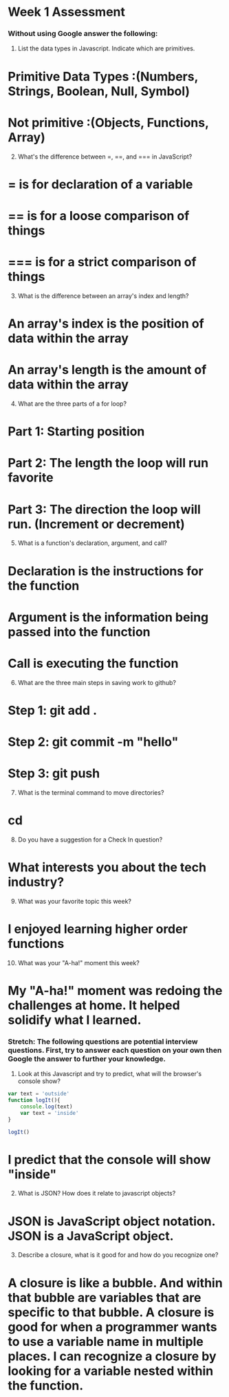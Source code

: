 # Week 1 Assessment

### Without using Google answer the following:

1. List the data types in Javascript. Indicate which are primitives.
# Primitive Data Types :(Numbers, Strings, Boolean, Null, Symbol)

# Not primitive :(Objects, Functions, Array)

2. What's the difference between =, ==, and === in JavaScript?
# = is for declaration of a variable
# == is for a loose comparison of things
# === is for a strict comparison of things

3. What is the difference between an array's index and length?
# An array's index is the position of data within the array
# An array's length is the amount of data within the array

4. What are the three parts of a for loop?
# Part 1: Starting position
# Part 2: The length the loop will run favorite
# Part 3: The direction the loop will run. (Increment or decrement)

5. What is a function's declaration, argument, and call?
# Declaration is the instructions for the function
# Argument is the information being passed into the function
# Call is executing the function

6. What are the three main steps in saving work to github?
# Step 1: git add .
# Step 2: git commit -m "hello"
# Step 3: git push

7. What is the terminal command to move directories?
# cd

8. Do you have a suggestion for a Check In question?
# What interests you about the tech industry?

9. What was your favorite topic this week?
# I enjoyed learning higher order functions

10. What was your "A-ha!" moment this week?
# My "A-ha!" moment was redoing the challenges at home. It helped solidify what I learned.

### Stretch: The following questions are potential interview questions. First, try to answer each question on your own then Google the answer to further your knowledge.

1. Look at this Javascript and try to predict, what will the browser's console show?

``` javascript
var text = 'outside'
function logIt(){
    console.log(text)
    var text = 'inside'
}

logIt()
```

# I predict that the console will show "inside"

2. What is JSON? How does it relate to javascript objects?
# JSON is JavaScript object notation. JSON is a JavaScript object.

3. Describe a closure, what is it good for and how do you recognize one?
# A closure is like a bubble. And within that bubble are variables that are specific to that bubble. A closure is good for when a programmer wants to use a variable name in multiple places. I can recognize a closure by looking for a variable nested within the function.

